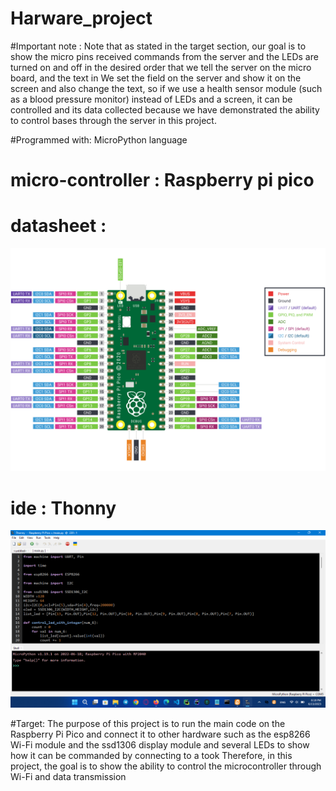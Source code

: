 # Harware_project

#Important note :
Note that as stated in the target section, our goal is to show the micro pins received commands from the server and the LEDs are turned on and off in the desired order that we tell the server on the micro board, and the text in We set the field on the server and show it on the screen and also change the text, so if we use a health sensor module (such as a blood pressure monitor) instead of LEDs and a screen, it can be controlled and its data collected because we have demonstrated the ability to control bases through the server in this project.

#Programmed with:  MicroPython language

# micro-controller : Raspberry pi pico 
# datasheet : 
![pico-pinout-datasheet](./img/pico-pinout-datasheet.svg)

# ide : Thonny
![ide](./img/Thonny_ide_main.png)

#Target:
The purpose of this project is to run the main code on the Raspberry Pi Pico and connect it to other hardware such as the esp8266 Wi-Fi module and the ssd1306 display module and several LEDs to show how it can be commanded by connecting to a took Therefore, in this project, the goal is to show the ability to control the microcontroller through Wi-Fi and data transmission

